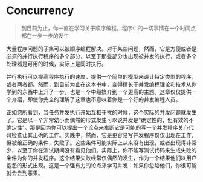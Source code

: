 # Concurrency
> 到目前为止，你一直在学习关于顺序编程。程序中的一切事情在一个时间点都在一步一步的发生

<p>
大量程序问题的子集可以被顺序编程解决。对于某些问题，然而，它是方便或者是必须的并行执行程序的多个部分，以至于那些部分也出现被并发的执行，或者多个处理器是可用的时候，实际上是同时执行。
</p>
<p>
并行执行可以提高程序执行的速度，提供一个简单的模型来设计特定类型的程序，或者两者都。然而，到目前为止在这本书中，变得擅长于并发编程理论和技术从你学到的东西中上升了一步，也是一个中级媒介到一个更高的主题。这章仅仅提供一个介绍，即使你完全的理解了这章也不意味着你是一个好的并发编程人员。
</p>
<p>
正如您所看到，当任务并发执行开始互相干扰的时候，这个实际的并发问题就发生了。它是以一个非常幼小而偶然的形式发生可以说并发是"确定性的，但有效的不确定性"。那是因为你可以提出一个论点来推断它是可能的写一个并发程序关心代码检查让其正确的工作。实践中，然而，它是更容易写并发程序仅仅出现在工作，但被给正确的条件，失败了。这些条件可能实际上从来没有出现，或者出现得非常少，以至于你在测试期间没有看见他们。实际上，你不能写测试代码来生成失败的条件为你的并发程序。这个结果失败经常仅偶然的发生，作为一个结果他们以用户抱怨的形式出现。这是一个强有力的论点来学习并发：如果你忽略他们，你很可能就会尝到恶果。
</p>
<p>

</p>
